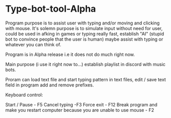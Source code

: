 # Type-bot-tool-Alpha

Program purpose is to assist user with typing and/or moving and clicking with mouse.
It's solemn purpose is to simulate input without need for user, could be used in afking in games
or typing really fast, establish "AI" (stupid bot to convince people that the user is human)
maybe assist with typing or whatever you can think of.

Program is in Alpha release i.e it does not do much right now.

Main purpose (i use it right now to...) establish playlist in discord
with music bots.

Proram can load text file and start typing pattern
in text files, edit / save text field in program
add and remove prefixes.

Keyboard control: 

  Start / Pause - F5
  Cancel typing -F3
  Force exit - F12
  Break program and make you restart computer because you are unable to use mouse - F2
